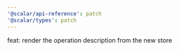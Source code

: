 ```yaml
---
'@scalar/api-reference': patch
'@scalar/types': patch
---
```


feat: render the operation description from the new store

